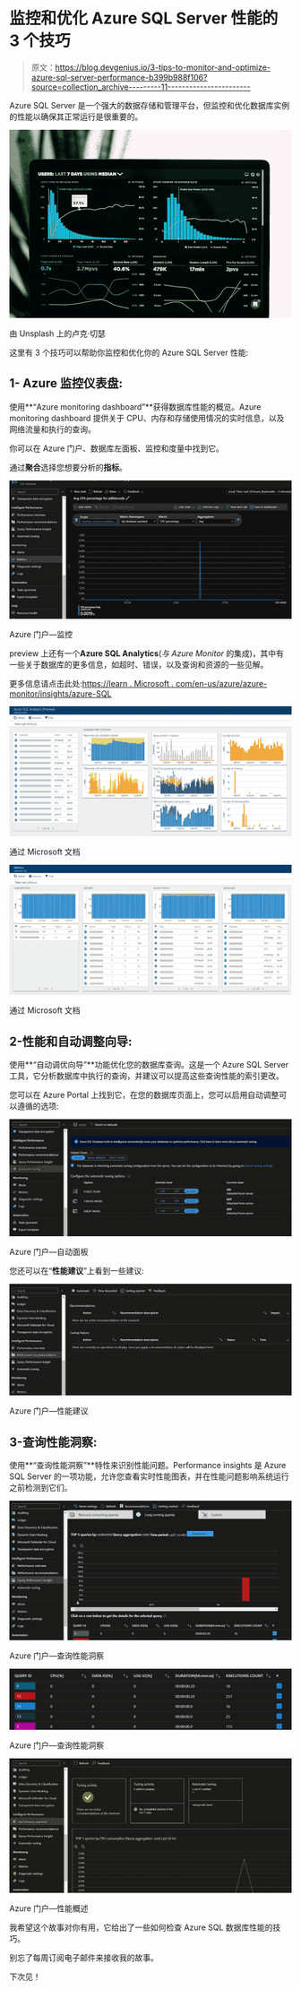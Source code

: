 # 监控和优化 Azure SQL Server 性能的 3 个技巧

> 原文：<https://blog.devgenius.io/3-tips-to-monitor-and-optimize-azure-sql-server-performance-b399b988f106?source=collection_archive---------11----------------------->

Azure SQL Server 是一个强大的数据存储和管理平台，但监控和优化数据库实例的性能以确保其正常运行是很重要的。

![](img/514620c94595c92a19b8c8b35e6e51d8.png)

由 Unsplash 上的卢克·切瑟

这里有 3 个技巧可以帮助你监控和优化你的 Azure SQL Server 性能:

## **1- Azure 监控仪表盘:**

使用**“Azure monitoring dashboard”**获得数据库性能的概览。Azure monitoring dashboard 提供关于 CPU、内存和存储使用情况的实时信息，以及网络流量和执行的查询。

你可以在 Azure 门户、数据库左面板、监控和度量中找到它。

通过**聚合**选择您想要分析的**指标**。

![](img/35359871f3169d73e869cc08ae33cfd3.png)

Azure 门户—监控

preview 上还有一个**Azure SQL Analytics**(*与 Azure Monitor* 的集成)，其中有一些关于数据库的更多信息，如超时、错误，以及查询和资源的一些见解。

更多信息请点击此处:[https://learn . Microsoft . com/en-us/azure/azure-monitor/insights/azure-SQL](https://learn.microsoft.com/en-us/azure/azure-monitor/insights/azure-sql)

![](img/71851ef59dc0a42f8f04b2e2633aa445.png)

通过 Microsoft 文档

![](img/76594068a79f5a7d259bacd9b9c54560.png)

通过 Microsoft 文档

## 2-性能和自动调整向导:

使用**“自动调优向导”**功能优化您的数据库查询。这是一个 Azure SQL Server 工具，它分析数据库中执行的查询，并建议可以提高这些查询性能的索引更改。

您可以在 Azure Portal 上找到它，在您的数据库页面上，您可以启用自动调整可以遵循的选项:

![](img/c2e5275db329107ffd5f8772c42a54ff.png)

Azure 门户—自动面板

您还可以在“**性能建议**”上看到一些建议:

![](img/916f299dad56a93cf4ae880d9f1cd206.png)

Azure 门户—性能建议

## 3-查询性能洞察:

使用**“查询性能洞察”**特性来识别性能问题。Performance insights 是 Azure SQL Server 的一项功能，允许您查看实时性能图表，并在性能问题影响系统运行之前检测到它们。

![](img/49ad3ad60f294ad6a4db41c455de675d.png)

Azure 门户—查询性能洞察

![](img/c20472dcb23eed3b56b48a4270532103.png)

Azure 门户—查询性能洞察

![](img/678118e56ae36371b64d5cbb5021a2e8.png)

Azure 门户—性能概述

我希望这个故事对你有用，它给出了一些如何检查 Azure SQL 数据库性能的技巧。

别忘了每周订阅电子邮件来接收我的故事。

下次见！